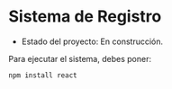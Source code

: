 <h1> Sistema de Registro </h1>

- Estado del proyecto: En construcción.

Para ejecutar el sistema, debes poner:

```npm install react```



